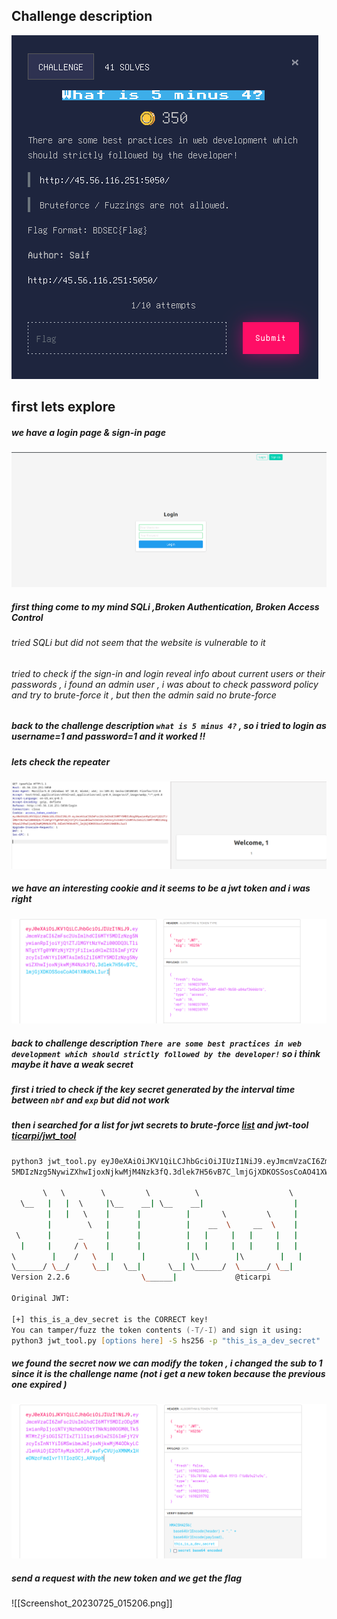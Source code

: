 
## Challenge description

![](Screenshot_20230725_012008.png)

## first lets explore 

##### we have a login page & sign-in page
![](Screenshot_20230725_012126.png)

##### first thing come to my mind SQLi ,Broken Authentication, Broken Access Control

###### tried SQLi but did not seem that the website is vulnerable to it
###### tried to check if the sign-in and login reveal info about current users or their passwords , i found an admin user  ,  i was about to check password policy and try to brute-force it , but then the admin said no brute-force

##### back to the challenge description `what is 5 minus 4?` , so i tried to login as username=1 and password=1 and it worked !! 

##### lets check the repeater 
![](Screenshot_20230725_013210.png)

##### we have an interesting cookie and it seems to be a jwt token and i was right 
![](Screenshot_20230725_013521.png)

##### back to challenge description `There are some best practices in web development which should strictly followed by the developer!`  so i think maybe it have a weak secret 

##### first i tried to check if the key secret generated by the interval time between `nbf` and `exp` but did not work 

##### then i searched for a list for jwt secrets to brute-force [list](https://github.com/wallarm/jwt-secrets/blob/master/jwt.secrets.list)  and jwt-tool [ticarpi/jwt_tool](https://github.com/ticarpi/jwt_tool)

```zsh
python3 jwt_tool.py eyJ0eXAiOiJKV1QiLCJhbGciOiJIUzI1NiJ9.eyJmcmVzaCI6ZmFsc2UsImlhdCI6MTY5MDIzNzg5NywianRpIjoiYjQ1ZTJlMGYtNzYwZi00ODQ3LTliNTgtYTg0YWYzNjY2YjFiIiwidHlwZSI6ImFjY2VzcyIsInN1YiI6MTAsIm5iZiI6MTY  
5MDIzNzg5NywiZXhwIjoxNjkwMjM4Nzk3fQ.3dlek7H56vB7C_lmjGjXDKOSSosCoAO41XWdOkLIurI  -d /path/to/list -C  
  
       \   \        \         \          \                    \    
  \__   |   |  \     |\__    __| \__    __|                    |  
        |   |   \    |      |          |       \         \     |  
        |        \   |      |          |    __  \     __  \    |  
 \      |      _     |      |          |   |     |   |     |   |  
  |     |     / \    |      |          |   |     |   |     |   |  
\        |    /   \   |      |          |\        |\        |   |  
\______/ \__/     \__|   \__|      \__| \______/  \______/ \__|  
Version 2.2.6                \______|             @ticarpi         
  
Original JWT:    
                                                                                                                                                                                                                  
[+] this_is_a_dev_secret is the CORRECT key!  
You can tamper/fuzz the token contents (-T/-I) and sign it using:  
python3 jwt_tool.py [options here] -S hs256 -p "this_is_a_dev_secret"
```

##### we found the secret now we can modify the token , i changed the sub to 1 since it is the challenge name (not i get a new token because the previous one expired )
![](Screenshot_20230725_014825.png)


##### send a request with the new token and we get the flag
![[Screenshot_20230725_015206.png]]

